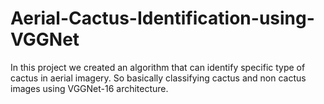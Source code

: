 # Aerial-Cactus-Identification-using-VGGNet
In this project we created an algorithm that can identify specific type of cactus in aerial imagery. So basically classifying cactus and non cactus images using VGGNet-16 architecture.
